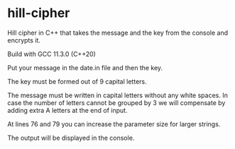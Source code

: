 # hill-cipher
Hill cipher in C++ that takes the message and the key from the console and encrypts it.

Build with GCC 11.3.0 (C++20)

Put your message in the date.in file and then the key.

The key must be formed out of 9 capital letters.

The message must be written in capital letters without any white spaces. 
In case the number of letters cannot be grouped by 3 we will compensate by adding extra A letters at the end of input.

At lines 76 and 79 you can increase the parameter size for larger strings.

The output will be displayed in the console.

